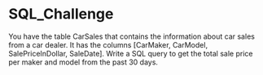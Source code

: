 # SQL_Challenge

You have the table CarSales that contains the information about car sales from a car dealer. It has the columns 
[CarMaker, CarModel, SalePriceInDollar, SaleDate]. Write a SQL query to get the total sale price per maker and 
model from the past 30 days.